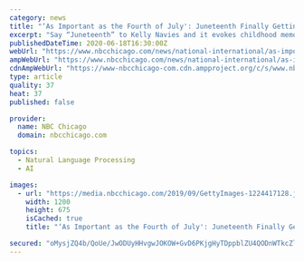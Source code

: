 ```yaml
---
category: news
title: "‘As Important as the Fourth of July': Juneteenth Finally Getting Overdue Recognition"
excerpt: "Say “Juneteenth” to Kelly Navies and it evokes childhood memories of warm summers and family celebrations. Her father was a pioneering educator in the field of Black studies, so Juneteenth and its cultural significance to Black history was woven into Navies’ being from the time she was old enough to walk."
publishedDateTime: 2020-06-18T16:30:00Z
webUrl: "https://www.nbcchicago.com/news/national-international/as-important-as-the-fourth-of-july-juneteenth-finally-getting-overdue-recognition/2291844/"
ampWebUrl: "https://www.nbcchicago.com/news/national-international/as-important-as-the-fourth-of-july-juneteenth-finally-getting-overdue-recognition/2291844/?amp"
cdnAmpWebUrl: "https://www-nbcchicago-com.cdn.ampproject.org/c/s/www.nbcchicago.com/news/national-international/as-important-as-the-fourth-of-july-juneteenth-finally-getting-overdue-recognition/2291844/?amp"
type: article
quality: 37
heat: 37
published: false

provider:
  name: NBC Chicago
  domain: nbcchicago.com

topics:
  - Natural Language Processing
  - AI

images:
  - url: "https://media.nbcchicago.com/2019/09/GettyImages-1224417128.jpg?resize=1200%2C675"
    width: 1200
    height: 675
    isCached: true
    title: "‘As Important as the Fourth of July': Juneteenth Finally Getting Overdue Recognition"

secured: "oMysjZQ4b/QoUe/JwODUyHHvgwJOKOW+GvD6PKjgHyTDppblZU4QODnWTkcZla+LchXzPcCJW/O53r+AM0jzZbnfVTwLQ2fPVs3h7Aq9vGz5VOxoXMzXOQEeH1XDEFLwY2zklxCncujL8DI70HHoALNa1VPd9NCyirkCJdXcRB2TiY90J75nXnHVu6I/U9ZVosLZMUR0qN4mybA2nWFNJ0NnZvGERmFsXBotB5xsJnMXNPUZwWSH73Molh4SGsh1TrIbB6JhIW4+w2ZhtTqz7MhyueN0cPCXEXBQB5pkJWhjHbKaaQRqRfxqmTcv32TpyfF1hMlr6RvVhMH29w26Tw==;oG5AKKGcE2VoD34j7zLIYg=="
---
```


